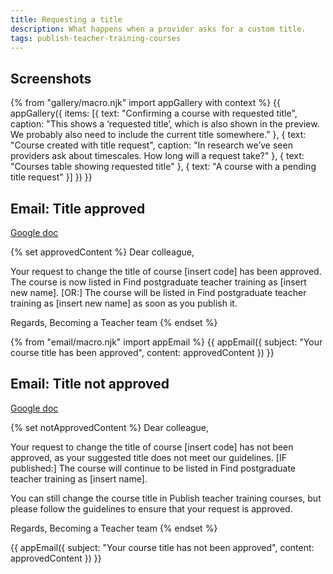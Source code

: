 ```yaml
---
title: Requesting a title
description: What happens when a provider asks for a custom title.
tags: publish-teacher-training-courses
---
```

## Screenshots

{% from "gallery/macro.njk" import appGallery with context %}
{{ appGallery({
  items: [{
    text: "Confirming a course with requested title",
    caption: "This shows a ‘requested title’, which is also shown in the preview. We probably also need to include the current title somewhere."
  }, {
    text: "Course created with title request",
    caption: "In research we’ve seen providers ask about timescales. How long will a request take?"
  }, {
    text: "Courses table showing requested title"
  }, {
    text: "A course with a pending title request"
  }]
}) }}

## Email: Title approved

[Google doc](https://docs.google.com/document/d/1d826D4c74V0MJ6UtuEOPDtmPn94nuoZWh58UsCGRlDI)

{% set approvedContent %}
Dear colleague,

Your request to change the title of course [insert code] has been approved. The course is now listed in Find postgraduate teacher training as [insert new name]. [OR:] The course will be listed in Find postgraduate teacher training as [insert new name] as soon as you publish it.

Regards,
Becoming a Teacher team
{% endset %}

{% from "email/macro.njk" import appEmail %}
{{ appEmail({
  subject: "Your course title has been approved",
  content: approvedContent
}) }}

## Email: Title not approved

[Google doc](https://docs.google.com/document/d/1d826D4c74V0MJ6UtuEOPDtmPn94nuoZWh58UsCGRlDI)

{% set notApprovedContent %}
Dear colleague,

Your request to change the title of course [insert code] has not been approved, as your suggested title does not meet our guidelines. [IF published:] The course will continue to be listed in Find postgraduate teacher training as [insert name].

You can still change the course title in Publish teacher training courses, but please follow the guidelines to ensure that your request is approved.

Regards,
Becoming a Teacher team
{% endset %}

{{ appEmail({
  subject: "Your course title has not been approved",
  content: approvedContent
}) }}
